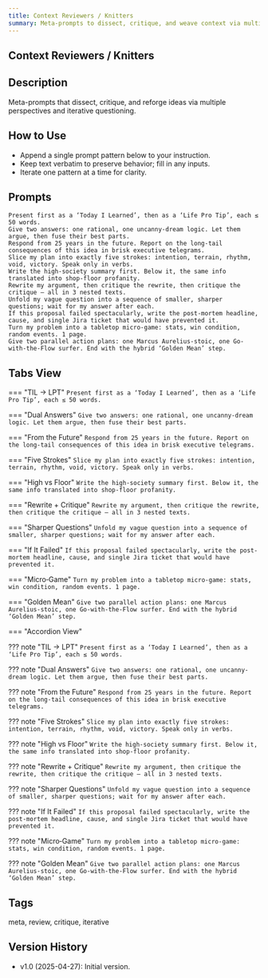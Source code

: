 ```yaml
---
title: Context Reviewers / Knitters
summary: Meta-prompts to dissect, critique, and weave context via multiple lenses and iterative questioning.
---
```


## Context Reviewers / Knitters

## Description

Meta-prompts that dissect, critique, and reforge ideas via multiple perspectives and iterative questioning.

## How to Use

- Append a single prompt pattern below to your instruction.
- Keep text verbatim to preserve behavior; fill in any inputs.
- Iterate one pattern at a time for clarity.

## Prompts

```text
Present first as a ‘Today I Learned’, then as a ‘Life Pro Tip’, each ≤ 50 words.  
Give two answers: one rational, one uncanny-dream logic. Let them argue, then fuse their best parts.  
Respond from 25 years in the future. Report on the long-tail consequences of this idea in brisk executive telegrams.  
Slice my plan into exactly five strokes: intention, terrain, rhythm, void, victory. Speak only in verbs.  
Write the high-society summary first. Below it, the same info translated into shop-floor profanity.  
Rewrite my argument, then critique the rewrite, then critique the critique — all in 3 nested texts.  
Unfold my vague question into a sequence of smaller, sharper questions; wait for my answer after each.  
If this proposal failed spectacularly, write the post-mortem headline, cause, and single Jira ticket that would have prevented it.  
Turn my problem into a tabletop micro-game: stats, win condition, random events. 1 page.  
Give two parallel action plans: one Marcus Aurelius-stoic, one Go-with-the-Flow surfer. End with the hybrid ‘Golden Mean’ step.
```

## Tabs View

=== "TIL → LPT"
    ```
Present first as a ‘Today I Learned’, then as a ‘Life Pro Tip’, each ≤ 50 words.  
    ```

=== "Dual Answers"
    ```
Give two answers: one rational, one uncanny-dream logic. Let them argue, then fuse their best parts.  
    ```

=== "From the Future"
    ```
Respond from 25 years in the future. Report on the long-tail consequences of this idea in brisk executive telegrams.  
    ```

=== "Five Strokes"
    ```
Slice my plan into exactly five strokes: intention, terrain, rhythm, void, victory. Speak only in verbs.  
    ```

=== "High vs Floor"
    ```
Write the high-society summary first. Below it, the same info translated into shop-floor profanity.  
    ```

=== "Rewrite + Critique"
    ```
Rewrite my argument, then critique the rewrite, then critique the critique — all in 3 nested texts.  
    ```

=== "Sharper Questions"
    ```
Unfold my vague question into a sequence of smaller, sharper questions; wait for my answer after each.  
    ```

=== "If It Failed"
    ```
If this proposal failed spectacularly, write the post-mortem headline, cause, and single Jira ticket that would have prevented it.  
    ```

=== "Micro‑Game"
    ```
Turn my problem into a tabletop micro-game: stats, win condition, random events. 1 page.  
    ```

=== "Golden Mean"
    ```
Give two parallel action plans: one Marcus Aurelius-stoic, one Go-with-the-Flow surfer. End with the hybrid ‘Golden Mean’ step.
    ```

=== "Accordion View"

??? note "TIL → LPT"
    ```
Present first as a ‘Today I Learned’, then as a ‘Life Pro Tip’, each ≤ 50 words.  
    ```

??? note "Dual Answers"
    ```
Give two answers: one rational, one uncanny-dream logic. Let them argue, then fuse their best parts.  
    ```

??? note "From the Future"
    ```
Respond from 25 years in the future. Report on the long-tail consequences of this idea in brisk executive telegrams.  
    ```

??? note "Five Strokes"
    ```
Slice my plan into exactly five strokes: intention, terrain, rhythm, void, victory. Speak only in verbs.  
    ```

??? note "High vs Floor"
    ```
Write the high-society summary first. Below it, the same info translated into shop-floor profanity.  
    ```

??? note "Rewrite + Critique"
    ```
Rewrite my argument, then critique the rewrite, then critique the critique — all in 3 nested texts.  
    ```

??? note "Sharper Questions"
    ```
Unfold my vague question into a sequence of smaller, sharper questions; wait for my answer after each.  
    ```

??? note "If It Failed"
    ```
If this proposal failed spectacularly, write the post-mortem headline, cause, and single Jira ticket that would have prevented it.  
    ```

??? note "Micro‑Game"
    ```
Turn my problem into a tabletop micro-game: stats, win condition, random events. 1 page.  
    ```

??? note "Golden Mean"
    ```
Give two parallel action plans: one Marcus Aurelius-stoic, one Go-with-the-Flow surfer. End with the hybrid ‘Golden Mean’ step.
    ```

## Tags

meta, review, critique, iterative

## Version History

- v1.0 (2025-04-27): Initial version.
